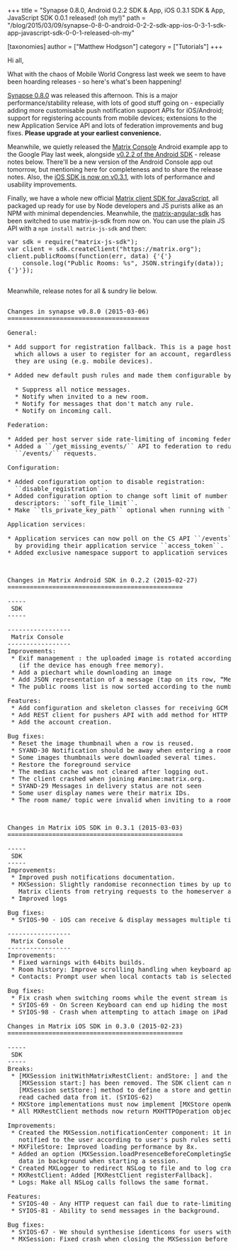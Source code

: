 +++
title = "Synapse 0.8.0, Android 0.2.2 SDK & App, iOS 0.3.1 SDK & App, JavaScript SDK 0.0.1 released! (oh my!)"
path = "/blog/2015/03/09/synapse-0-8-0-android-0-2-2-sdk-app-ios-0-3-1-sdk-app-javascript-sdk-0-0-1-released-oh-my"

[taxonomies]
author = ["Matthew Hodgson"]
category = ["Tutorials"]
+++

Hi all,

What with the chaos of Mobile World Congress last week we seem to have been hoarding releases - so here's what's been happening!

<a href="https://github.com/matrix-org/synapse">Synapse 0.8.0</a> was released this afternoon.  This is a major performance/stability release, with lots of good stuff going on - especially adding more customisable push notification support APIs for iOS/Android; support for registering accounts from mobile devices; extensions to the new Application Service API and lots of federation improvements and bug fixes.  <b>Please upgrade at your earliest convenience.</b>

Meanwhile, we quietly released the <a href="https://play.google.com/store/apps/details?id=org.matrix.androidsdk.alpha">Matrix Console</a> Android example app to the Google Play last week, alongside <a href="https://github.com/matrix-org/matrix-android-sdk">v0.2.2 of the Android SDK</a> - release notes below.  There'll be a new version of the Android Console app out tomorrow, but mentioning here for completeness and to share the release notes.  Also, the <a href="https://github.com/matrix-org/matrix-ios-sdk">iOS SDK is now on v0.3.1</a>, with lots of performance and usability improvements.

Finally, we have a whole new official <a href="https://github.com/matrix-org/matrix-js-sdk">Matrix client SDK for JavaScript</a>, all packaged up ready for use by Node developers and JS purists alike as an NPM with minimal dependencies.  Meanwhile, the <a href="https://github.com/matrix-org/matrix-angular-sdk">matrix-angular-sdk</a> has been switched to use matrix-js-sdk from now on.  You can use the plain JS API with a <code>npm install matrix-js-sdk</code> and then:

<pre>
var sdk = require("matrix-js-sdk");
var client = sdk.createClient("https://matrix.org");
client.publicRooms(function(err, data) {'{'}
    console.log("Public Rooms: %s", JSON.stringify(data));
{'}'});

</pre>

Meanwhile, release notes for all & sundry lie below.

<pre>

Changes in synapse v0.8.0 (2015-03-06)
======================================

General:

* Add support for registration fallback. This is a page hosted on the server
  which allows a user to register for an account, regardless of what client
  they are using (e.g. mobile devices).

* Added new default push rules and made them configurable by clients:

  * Suppress all notice messages.
  * Notify when invited to a new room.
  * Notify for messages that don't match any rule.
  * Notify on incoming call.

Federation:

* Added per host server side rate-limiting of incoming federation requests.
* Added a ``/get_missing_events/`` API to federation to reduce number of
  ``/events/`` requests.

Configuration:

* Added configuration option to disable registration:
  ``disable_registration``.
* Added configuration option to change soft limit of number of open file
  descriptors: ``soft_file_limit``.
* Make ``tls_private_key_path`` optional when running with ``no_tls``.

Application services:

* Application services can now poll on the CS API ``/events`` for their events,
  by providing their application service ``access_token``.
* Added exclusive namespace support to application services API.


</pre>

<pre>
Changes in Matrix Android SDK in 0.2.2 (2015-02-27)
===============================================

-----
 SDK
-----
  
-----------------
 Matrix Console
-----------------
Improvements:
 * Exif management : the uploaded image is rotated according to the exif metadata
   (if the device has enough free memory).
 * Add a piechart while downloading an image 
 * Add JSON representation of a message (tap on its row, “Message details”
 * The public rooms list is now sorted according to the number of members.

Features:
 * Add configuration and skeleton classes for receiving GCM messages
 * Add REST client for pushers API with add method for HTTP pushers.
 * Add the account creation.

Bug fixes:
 * Reset the image thumbnail when a row is reused.
 * SYAND-30 Notification should be away when entering a room.
 * Some images thumbnails were downloaded several times.
 * Restore the foreground service
 * The medias cache was not cleared after logging out.
 * The client crashed when joining #anime:matrix.org.
 * SYAND-29 Messages in delivery status are not seen
 * Some user display names were their matrix IDs.
 * The room name/ topic were invalid when inviting to a room.


</pre>

<pre>
Changes in Matrix iOS SDK in 0.3.1 (2015-03-03)
===============================================

-----
 SDK
-----
Improvements:
 * Improved push notifications documentation.
 * MXSession: Slightly randomise reconnection times by up to 3s to prevent all
   Matrix clients from retrying requests to the homeserver at the same time.
 * Improved logs
 
Bug fixes:
 * SYIOS-90 - iOS can receive & display messages multiple times when on bad connections
 
-----------------
 Matrix Console
-----------------
Improvements:
 * Fixed warnings with 64bits builds.
 * Room history: Improve scrolling handling when keyboard appears.
 * Contacts: Prompt user when local contacts tab is selected if constact sync is disabled.
 
Bug fixes:
 * Fix crash when switching rooms while the event stream is resuming.
 * SYIOS-69 - On Screen Keyboard can end up hiding the most recent messages in a room.
 * SYIOS-98 - Crash when attempting to attach image on iPad
 
Changes in Matrix iOS SDK in 0.3.0 (2015-02-23)
===============================================

-----
 SDK
-----
Breaks:
 * [MXSession initWithMatrixRestClient: andStore: ] and the onStoreDataReady argument in
   [MXSession start:] has been removed. The SDK client can now use the asynchronous
   [MXSession setStore:] method to define a store and getting notified when the SDK can
   read cached data from it. (SYIOS-62)
 * MXStore implementations must now implement [MXStore openWithCredentials].
 * All MXRestClient methods now return MXHTTPOperation objects.
 
Improvements:
 * Created the MXSession.notificationCenter component: it indicates when an event must be
   notified to the user according to user's push rules settings.
 * MXFileStore: Improved loading performance by 8x.
 * Added an option (MXSession.loadPresenceBeforeCompletingSessionStart) to refresh presence
   data in background when starting a session.
 * Created MXLogger to redirect NSLog to file and to log crashes or uncaught exception.
 * MXRestClient: Added [MXRestClient registerFallback].
 * Logs: Make all NSLog calls follows the same format.
 
Features:
 * SYIOS-40 - Any HTTP request can fail due to rate-limiting on the server, and need to be retried.
 * SYIOS-81 - Ability to send messages in the background.
 
Bug fixes:
 * SYIOS-67 - We should synthesise identicons for users with no avatar.
 * MXSession: Fixed crash when closing the MXSession before the end of initial Sync.
</pre>

